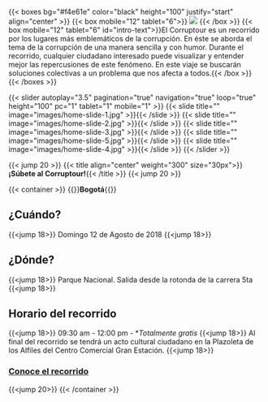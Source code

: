 ---
---

{{< boxes bg="#f4e61e" color="black" height="100" justify="start" align="center" >}}
  {{< box mobile="12" tablet="6">}}
  ![](/images/logo_corruptour.png)
  {{< /box >}}
  {{< box mobile="12" tablet="6" id="intro-text">}}El Corruptour es un recorrido por los lugares más emblemáticos de la corrupción. En éste se aborda el tema de la corrupción de una manera sencilla y con humor. Durante el recorrido, cualquier ciudadano interesado puede visualizar y entender mejor las repercusiones de este fenómeno. En este viaje se buscarán soluciones colectivas a un problema que nos afecta a todos.{{< /box >}}
{{< /boxes >}}

{{< slider
  autoplay="3.5"
  pagination="true"
  navigation="true" 
  loop="true"
  height="100" 
  pc="1" 
  tablet="1" 
  mobile="1" >}}
  {{< slide title="" image="images/home-slide-1.jpg" >}}{{< /slide >}}
  {{< slide title="" image="images/home-slide-2.jpg" >}}{{< /slide >}}
  {{< slide title="" image="images/home-slide-3.jpg" >}}{{< /slide >}}
  {{< slide title="" image="images/home-slide-5.jpg" >}}{{< /slide >}}
  {{< slide title="" image="images/home-slide-4.jpg" >}}{{< /slide >}}
{{< /slider >}}


{{< jump 20 >}}
{{< title align="center" weight="300" size="30px">}}**¡Súbete al Corruptour!**{{< /title >}}
{{< jump 20 >}}

{{< container >}}
{{<subtitle align="center" weight="300" size="22px">}}**Bogotá**{{</subtitle>}}

## ¿Cuándo?
{{<jump 18>}}
Domingo 12 de Agosto de 2018
{{<jump 18>}}
## ¿Dónde?
{{<jump 18>}}
Parque Nacional. Salida desde la rotonda de la carrera 5ta
{{<jump 18>}}
## Horario del recorrido
{{<jump 18>}}
09:30 am - 12:00 pm - **Totalmente gratis*
{{<jump 18>}}
Al final del recorrido se tendrá un acto cultural ciudadano en la Plazoleta de los Alfiles del Centro Comercial Gran Estación.
{{<jump 18>}}
### [Conoce el recorrido](http://corruptour.datasketch.co/corruptour-bogota-agosto-2018.html)
{{<jump 20>}}
{{< /container >}}
